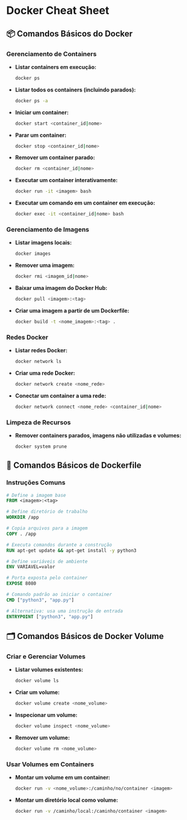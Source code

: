 # Docker Cheat Sheet

## 📦 **Comandos Básicos do Docker**

### Gerenciamento de Containers

- **Listar containers em execução:**
  ```bash
  docker ps
  ```
- **Listar todos os containers (incluindo parados):**
  ```bash
  docker ps -a
  ```
- **Iniciar um container:**
  ```bash
  docker start <container_id|nome>
  ```
- **Parar um container:**
  ```bash
  docker stop <container_id|nome>
  ```
- **Remover um container parado:**
  ```bash
  docker rm <container_id|nome>
  ```
- **Executar um container interativamente:**
  ```bash
  docker run -it <imagem> bash
  ```
- **Executar um comando em um container em execução:**
  ```bash
  docker exec -it <container_id|nome> bash
  ```

### Gerenciamento de Imagens

- **Listar imagens locais:**
  ```bash
  docker images
  ```
- **Remover uma imagem:**
  ```bash
  docker rmi <imagem_id|nome>
  ```
- **Baixar uma imagem do Docker Hub:**
  ```bash
  docker pull <imagem>:<tag>
  ```
- **Criar uma imagem a partir de um Dockerfile:**
  ```bash
  docker build -t <nome_imagem>:<tag> .
  ```

### Redes Docker

- **Listar redes Docker:**
  ```bash
  docker network ls
  ```
- **Criar uma rede Docker:**
  ```bash
  docker network create <nome_rede>
  ```
- **Conectar um container a uma rede:**
  ```bash
  docker network connect <nome_rede> <container_id|nome>
  ```

### Limpeza de Recursos

- **Remover containers parados, imagens não utilizadas e volumes:**
  ```bash
  docker system prune
  ```

## 📄 **Comandos Básicos de Dockerfile**

### Instruções Comuns

```Dockerfile
# Define a imagem base
FROM <imagem>:<tag>

# Define diretório de trabalho
WORKDIR /app

# Copia arquivos para a imagem
COPY . /app

# Executa comandos durante a construção
RUN apt-get update && apt-get install -y python3

# Define variáveis de ambiente
ENV VARIAVEL=valor

# Porta exposta pelo container
EXPOSE 8080

# Comando padrão ao iniciar o container
CMD ["python3", "app.py"]

# Alternativa: usa uma instrução de entrada
ENTRYPOINT ["python3", "app.py"]
```

## 🗂️ **Comandos Básicos de Docker Volume**

### Criar e Gerenciar Volumes

- **Listar volumes existentes:**
  ```bash
  docker volume ls
  ```
- **Criar um volume:**
  ```bash
  docker volume create <nome_volume>
  ```
- **Inspecionar um volume:**
  ```bash
  docker volume inspect <nome_volume>
  ```
- **Remover um volume:**
  ```bash
  docker volume rm <nome_volume>
  ```

### Usar Volumes em Containers

- **Montar um volume em um container:**
  ```bash
  docker run -v <nome_volume>:/caminho/no/container <imagem>
  ```

- **Montar um diretório local como volume:**
  ```bash
  docker run -v /caminho/local:/caminho/container <imagem>
  ```

